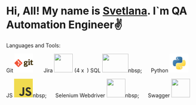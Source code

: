 # Hi, All! My name is [Svetlana](https://www.linkedin.com/in/svetlana-lagodina/). I`m QA Automation Engineer✌

Languages and Tools:
 
 
 
    
Git <img src="https://raw.githubusercontent.com/github/explore/80688e429a7d4ef2fca1e82350fe8e3517d3494d/topics/git/git.png" width="50" height="50" />&nbsp; &nbsp; &nbsp; &nbsp;Jira <img src="https://cdn.icon-icons.com/icons2/2699/PNG/512/atlassian_jira_logo_icon_170511.png" width="50" height="50" /> (4 x &nbsp;) SQL <img src="https://cloudblogs.microsoft.com/uploads/prod/sites/32/2020/05/SQL.png" width="70" height="50" />nbsp; &nbsp; &nbsp; &nbsp;Python <img src="https://raw.githubusercontent.com/github/explore/80688e429a7d4ef2fca1e82350fe8e3517d3494d/topics/python/python.png" width="50" height="50" />  

JS <img src="https://raw.githubusercontent.com/github/explore/80688e429a7d4ef2fca1e82350fe8e3517d3494d/topics/javascript/javascript.png" width="50" height="50" />nbsp; &nbsp; &nbsp; &nbsp;Selenium Webdriver <img src="https://upload.wikimedia.org/wikipedia/commons/thumb/d/d5/Selenium_Logo.png/861px-Selenium_Logo.png?20200511151950" width="50" height="50" />nbsp; &nbsp; &nbsp; &nbsp;Swagger <img src="https://upload.wikimedia.org/wikipedia/commons/a/ab/Swagger-logo.png" width="50" height="50" />


<!---
svetlana-lagodina/svetlana-lagodina is a ✨ special ✨ repository because its `README.md` (this file) appears on your GitHub profile.
You can click the Preview link to take a look at your changes.
--->
